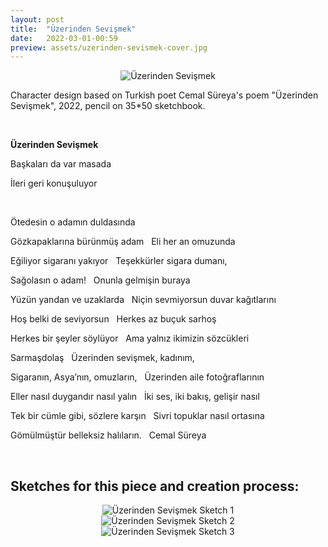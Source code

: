 ```yaml
---
layout: post
title:  "Üzerinden Sevişmek"
date:   2022-03-01-00:59
preview: assets/uzerinden-sevismek-cover.jpg
---
```


<div style="text-align: center"><img src="{{site.baseurl}}/assets/üzerinden-sevişmek.jpeg" alt="Üzerinden Sevişmek" class="center"/></div>

Character design based on Turkish poet Cemal Süreya's poem "Üzerinden Sevişmek", 2022, pencil on 35*50 sketchbook.

&nbsp;

**Üzerinden Sevişmek**

Başkaları da var masada

İleri geri konuşuluyor

&nbsp;

Ötedesin o adamın duldasında

Gözkapaklarına bürünmüş adam
&nbsp;
Eli her an omuzunda

Eğiliyor sigaranı yakıyor
&nbsp;
Teşekkürler sigara dumanı,

Sağolasın o adam!
&nbsp;
Onunla gelmişin buraya

Yüzün yandan ve uzaklarda
&nbsp;
Niçin sevmiyorsun duvar kağıtlarını

Hoş belki de seviyorsun
&nbsp;
Herkes az buçuk sarhoş

Herkes bir şeyler söylüyor
&nbsp;
Ama yalnız ikimizin sözcükleri

Sarmaşdolaş
&nbsp;
Üzerinden sevişmek, kadınım,

Sigaranın, Asya’nın, omuzların,
&nbsp;
Üzerinden aile fotoğraflarının

Eller nasıl duygandır nasıl yalın
&nbsp;
İki ses, iki bakış, gelişir nasıl

Tek bir cümle gibi, sözlere karşın
&nbsp;
Sivri topuklar nasıl ortasına

Gömülmüştür belleksiz halıların.
&nbsp;
Cemal Süreya

&nbsp;

## Sketches for this piece and creation process:

<div style="text-align: center"><img src="{{site.baseurl}}/assets/uzsev-4.jpeg" alt="Üzerinden Sevişmek Sketch 1" class="center"/></div>

<div style="text-align: center"><img src="{{site.baseurl}}/assets/uzsev-1.jpeg" alt="Üzerinden Sevişmek Sketch 2" class="center"/></div>

<div style="text-align: center"><img src="{{site.baseurl}}/assets/uzsev-2.jpeg" alt="Üzerinden Sevişmek Sketch 3" class="center"/></div>

&nbsp;
